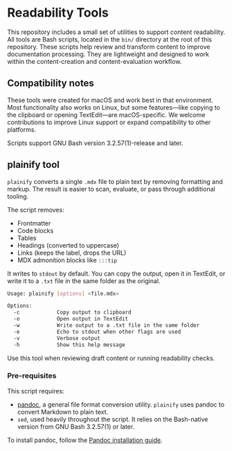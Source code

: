 # Readability Tools

This repository includes a small set of utilities to support content readability.
All tools are Bash scripts, located in the `bin/` directory at the root of this repository.
These scripts help review and transform content to improve documentation processing.
They are lightweight and designed to work within the content-creation and content-evaluation workflow.

## Compatibility notes

These tools were created for macOS and work best in that environment.
Most functionality also works on Linux, but some features—like copying to the clipboard or opening TextEdit—are macOS-specific.
We welcome contributions to improve Linux support or expand compatibility to other platforms.

Scripts support GNU Bash version 3.2.57(1)-release and later.

## plainify tool

`plainify` converts a single `.mdx` file to plain text by removing formatting and markup.
The result is easier to scan, evaluate, or pass through additional tooling.

The script removes:

- Frontmatter
- Code blocks
- Tables
- Headings (converted to uppercase)
- Links (keeps the label, drops the URL)
- MDX admonition blocks like `:::tip`

It writes to `stdout` by default.
You can copy the output, open it in TextEdit, or write it to a `.txt` file in the same folder as the original.

```bash
Usage: plainify [options] <file.mdx>

Options:
  -c            Copy output to clipboard
  -o            Open output in TextEdit
  -w            Write output to a .txt file in the same folder
  -e            Echo to stdout when other flags are used
  -v            Verbose output
  -h            Show this help message
```

Use this tool when reviewing draft content or running readability checks.

### Pre-requisites

This script requires:

- [pandoc](https://pandoc.org), a general file format conversion utility.
  `plainify` uses pandoc to convert Markdown to plain text.
- `sed`, used heavily throughout the script.
  It relies on the Bash-native version from GNU Bash 3.2.57(1) or later.
  
To install pandoc, follow the [Pandoc installation guide](https://pandoc.org/installing.html).
